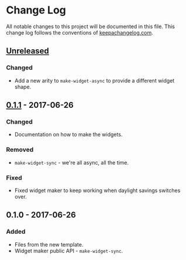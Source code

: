 # Change Log
All notable changes to this project will be documented in this file. This change log follows the conventions of [keepachangelog.com](http://keepachangelog.com/).

## [Unreleased]
### Changed
- Add a new arity to `make-widget-async` to provide a different widget shape.

## [0.1.1] - 2017-06-26
### Changed
- Documentation on how to make the widgets.

### Removed
- `make-widget-sync` - we're all async, all the time.

### Fixed
- Fixed widget maker to keep working when daylight savings switches over.

## 0.1.0 - 2017-06-26
### Added
- Files from the new template.
- Widget maker public API - `make-widget-sync`.

[Unreleased]: https://github.com/your-name/day23/compare/0.1.1...HEAD
[0.1.1]: https://github.com/your-name/day23/compare/0.1.0...0.1.1
